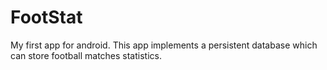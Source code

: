 # FootStat
My first app for android.
This app implements a persistent database which can store football matches statistics.
